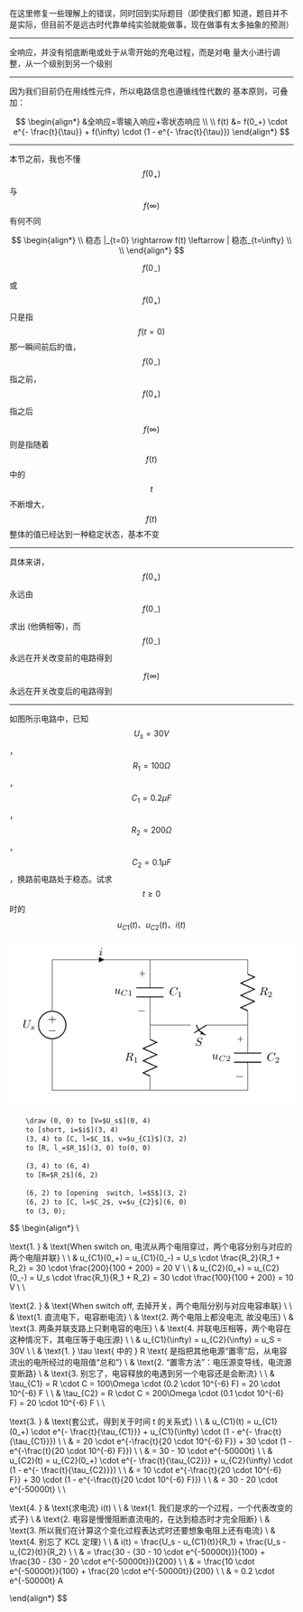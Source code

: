 在这里修复一些理解上的错误，同时回到实际题目（即使我们都 知道，题目并不是实际，但目前不是远古时代靠单纯实验就能做事，现在做事有太多抽象的预测）
___

全响应，并没有彻底断电或处于从零开始的充电过程，而是对电 量大小进行调整，从一个级别到另一个级别
___

因为我们目前仍在用线性元件，所以电路信息也遵循线性代数的 基本原则，可叠加：

$$
\begin{align*}
&全响应=零输入响应+零状态响应
\\ \\
f(t) &= f(0_+) \cdot e^{- \frac{t}{\tau}} + f(\infty) \cdot (1 - e^{- \frac{t}{\tau}})
\end{align*}
$$
___

本节之前，我也不懂 $$f(0_+)$$ 与 $$f(\infty)$$ 有何不同

$$
\begin{align*}
\\
稳态 |_{t=0} \rightarrow f(t) \leftarrow | 稳态_{t=\infty}
\\ \\
\end{align*}
$$

$$f(0_-)$$ 或 $$f(0_+)$$ 只是指 $$f(t=0)$$ 那一瞬间前后的值， $$f(0_-)$$ 指之前， $$f(0_+)$$指之后

$$f(\infty)$$ 则是指随着 $$f(t)$$ 中的 $$t$$ 不断增大， $$f(t)$$ 整体的值已经达到一种稳定状态，基本不变
___

具体来讲， $$f(0_+)$$ 永远由 $$f(0_-)$$ 求出 (他俩相等)，而 $$f(0_-)$$ 永远在开关改变前的电路得到

$$f(\infty)$$ 永远在开关改变后的电路得到
___

如图所示电路中，已知 $$U_s=30V$$， $$R_1=100\Omega$$， $$C_1=0.2\mu F$$， $$R_2=200\Omega$$， $$C_2=0.1\mu F$$，换路前电路处于稳态。试求 $$t \geq 0$$ 时的 $$u_{C1}(t)、u_{C2}(t)、i(t)$$

![](/assets/Response_FullVersion.png)

```
    \draw (0, 0) to [V=$U_s$](0, 4)
    to [short, i=$i$](3, 4)
    (3, 4) to [C, l=$C_1$, v=$u_{C1}$](3, 2) 
    to [R, l_=$R_1$](3, 0) to(0, 0)
    
    (3, 4) to (6, 4)
    to [R=$R_2$](6, 2)
    
    (6, 2) to [opening  switch, l=$S$](3, 2)
    (6, 2) to [C, l=$C_2$, v=$u_{C2}$](6, 0)
    to (3, 0);
```
$$
\begin{align*}
\\

\text{1. } & \text{When switch on, 电流从两个电阻穿过，两个电容分别与对应的两个电阻并联}
\\ \\
& u_{C1}(0_+) = u_{C1}(0_-) = U_s \cdot \frac{R_2}{R_1 + R_2} = 30 \cdot \frac{200}{100 + 200} = 20 V
\\ \\
& u_{C2}(0_+) = u_{C2}(0_-) = U_s \cdot \frac{R_1}{R_1 + R_2} = 30 \cdot \frac{100}{100 + 200} = 10 V
\\ \\

\text{2. } & \text{When switch off, 去掉开关，两个电阻分别与对应电容串联}
\\ \\
& \text{1. 直流电下，电容断电流}
\\
& \text{2. 两个电阻上都没电流, 故没电压}
\\
& \text{3. 两条并联支路上只剩电容的电压}
\\
& \text{4. 并联电压相等，两个电容在这种情况下，其电压等于电压源}
\\ \\
& u_{C1}(\infty) = u_{C2}(\infty) = u_S = 30V
\\ \\
& \text{1. } \tau \text{ 中的 }  R \text{ 是指把其他电源“置零”后，从电容流出的电所经过的电阻值“总和”}
\\
& \text{2. “置零方法”：电压源变导线，电流源变断路}
\\
& \text{3. 别忘了，电容释放的电遇到另一个电容还是会断流}
\\ \\
& \tau_{C1} = R \cdot C = 100\Omega \cdot (0.2 \cdot 10^{-6} F) = 20 \cdot 10^{-6} F
\\ \\
& \tau_{C2} = R \cdot C = 200\Omega \cdot (0.1 \cdot 10^{-6} F) = 20 \cdot 10^{-6} F
\\ \\

\text{3. } & \text{套公式，得到关于时间 t 的关系式}
\\ \\
& u_{C1}(t) = u_{C1}(0_+) \cdot e^{- \frac{t}{\tau_{C1}}} + u_{C1}(\infty) \cdot (1 - e^{- \frac{t}{\tau_{C1}}})
\\ \\
& = 20 \cdot e^{-\frac{t}{20 \cdot 10^{-6} F}} + 30 \cdot (1 - e^{-\frac{t}{20 \cdot 10^{-6} F}})
\\ \\
& = 30 - 10 \cdot e^{-50000t}
\\ \\
& u_{C2}(t) = u_{C2}(0_+) \cdot e^{- \frac{t}{\tau_{C2}}} + u_{C2}(\infty) \cdot (1 - e^{- \frac{t}{\tau_{C2}}})
\\ \\
& = 10 \cdot e^{-\frac{t}{20 \cdot 10^{-6} F}} + 30 \cdot (1 - e^{-\frac{t}{20 \cdot 10^{-6} F}})
\\ \\
& = 30 - 20 \cdot e^{-50000t}
\\ \\

\text{4. } & \text{求电流} i(t)
\\ \\
& \text{1. 我们是求的一个过程，一个代表改变的式子}
\\
& \text{2. 电容是慢慢阻断直流电的，在达到稳态时才完全阻断}
\\
& \text{3. 所以我们在计算这个变化过程表达式时还要想象电阻上还有电流}
\\
& \text{4. 别忘了 KCL 定理}
\\ \\ 
& i(t) = \frac{U_s - u_{C1}(t)}{R_1} + \frac{U_s - u_{C2}(t)}{R_2}
\\ \\
& = \frac{30 - (30 - 10 \cdot e^{-50000t})}{100} + \frac{30 - (30 - 20 \cdot e^{-50000t})}{200}
\\ \\ 
& = \frac{10 \cdot e^{-50000t}}{100} + \frac{20 \cdot e^{-50000t}}{200}
\\ \\
& = 0.2 \cdot e^{-50000t} A

\end{align*}
$$